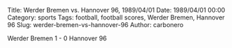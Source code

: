 Title: Werder Bremen vs. Hannover 96, 1989/04/01
Date: 1989/04/01 00:00
Category: sports
Tags: football, football scores, Werder Bremen, Hannover 96
Slug: werder-bremen-vs-hannover-96
Author: carbonero


Werder Bremen 1 - 0 Hannover 96
